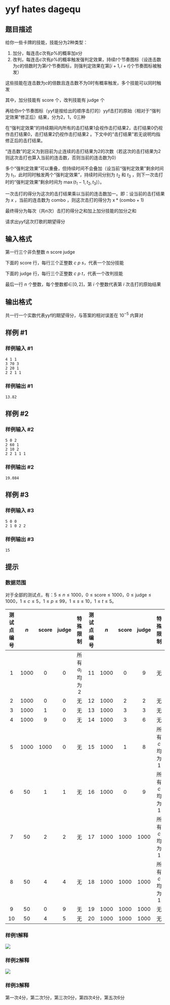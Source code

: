 # yyf hates dagequ

## 题目描述

给你一些卡牌的技能，技能分为$2$种类型：
1. 加分，每连击$c$次有$p\%$的概率加$s$分
2. 改判，每连击$c$次有$p\%$的概率触发强判定效果，持续$t$个节奏图标（设连击数为$c$的倍数时为第$i$个节奏图标，则强判定效果在第$[i+1,i+t]$个节奏图标被触发）

这些技能在连击数为$c$的倍数且连击数不为$0$时有概率触发，多个技能可以同时触发

其中，加分技能有 $\mathrm{score}$ 个，改判技能有 $\mathrm{judge}$ 个

再给你$n$个节奏图标（yyf是按给出的顺序击打的）yyf击打的原始（相对于“强判定效果”修正后）结果，分为$2$，$1$，$0$三种

在“强判定效果”的持续期间内所有的击打结果$1$会视作击打结果$2$，击打结果$0$仍视作击打结果$0$，击打结果$2$仍视作击打结果$2$ 。下文中的“击打结果”若无说明均指修正后的击打结果。

“连击数”的定义为到目前为止连续的击打结果为$2$的次数（若这次的击打结果为$2$则这次击打也算入当前的连击数，否则当前的连击数为$0$）

多个“强判定效果”可以重叠，但持续时间不会叠加（设当前“强判定效果”剩余时间为 $t_1$，此时同时触发两个“强判定效果”，持续时间分别为 $t_2$ 和 $t_3$ ，则下一次击打时的“强判定效果”剩余时间为 $\max(t_1-1,t_2,t_3)$）。

一次击打的得分为这次的击打结果乘以当前的连击数加一。即：设当前的击打结果为 $x$ ，当前的连击数为 $\mathrm{combo}$ ，则这次击打的得分为 $\mathrm{x*(combo+1)}$

最终得分为每次（共$n$次）击打的得分之和加上加分技能的加分之和

请求出yyf这次打歌的期望得分

## 输入格式

第一行三个非负整数 $\mathrm{n\ score\ judge}$

下面的 $\mathrm{score}$ 行，每行三个正整数 $c\ p\ s$，代表一个加分技能

下面的 $\mathrm{judge}$ 行，每行三个正整数 $c\ p\ t$，代表一个改判技能

最后一行 $n$ 个整数，每个整数都∈$[0,2]$，第 $i$ 个整数代表第 $i$ 次击打的原始结果

## 输出格式

共一行一个实数代表yyf的期望得分，与答案的相对误差在 $10^{-5}$ 内算对

## 样例 #1

### 样例输入 #1
```
4 1 1
3 70 3
2 20 1
2 2 1 1
```

### 样例输出 #1

```
13.82
```

## 样例 #2

### 样例输入 #2
```
5 0 2
2 60 1
2 10 2
2 2 1 1 1
```

### 样例输出 #2

```
19.084
```

## 样例 #3

### 样例输入 #3
```
5 0 0
2 1 0 2 2
```

### 样例输出 #3

```
15
```

## 提示

### 数据范围

对于全部的测试点，有：$5 \le n \le 1000$，$0 \le \mathrm{score} \le 1000$，$0 \le \mathrm{judge} \le 1000$，$1 \le c \le 5$，$1 \le p \le 99$，$1 \le s \le 10$，$1 \le t \le 5$。

| 测试点编号 | $n$ | $\mathrm{score}$ | $\mathrm{judge}$ | 特殊限制 | 测试点编号 | $n$ | $\mathrm{score}$ | $\mathrm{judge}$ | 特殊限制 |
| :----------: | :----------: | :----------: | :----------: | :----------: | :----------: | :----------: | :----------: | :----------: | :----------: |
| $1$ | $1000$ | $\ \,0\ \,$ | $\ \,0\ \,$ | 所有 $a_i$ 均为 $2$ | $11$ | $1000$ | $\ \,0\ \,$ | $\ \,9\ \,$ | 无 |
| $2$ | $1000$ | $0$ | $0$ | 无 | $12$ | $1000$ | $2$ | $2$ | 无 |
| $3$ | $1000$ | $1$ | $0$ | 无 | $13$ | $1000$ | $3$ | $3$ | 无 |
| $4$ | $1000$ | $9$ | $0$ | 无 | $14$ | $1000$ | $3$ | $6$ | 无 |
| $5$ | $1000$ | $1000$ | $0$ | 无 | $15$ | $1000$ | $1$ | $8$ | 所有 $c$ 均为 $1$ |
| $6$ | $50$ | $1$ | $1$ | 无 | $16$ | $1000$ | $0$ | $9$ | 所有 $c$ 均为 $1$ |
| $7$ | $50$ | $2$ | $2$ | 无 | $17$ | $1000$ | $1000$ | $1000$ | 所有 $c$ 均为 $1$ |
| $8$ | $50$ | $4$ | $4$ | 无 | $18$ | $1000$ | $1000$ | $1000$ | 所有 $c$ 均为 $1$ |
| $9$ | $50$ | $0$ | $9$ | 无 | $19$ | $1000$ | $1000$ | $1000$ | 无 |
| $10$ | $50$ | $4$ | $5$ | 无 | $20$ | $1000$ | $1000$ | $1000$ | 无 |

### 样例1解释
![](http://r.photo.store.qq.com/psb?/V11ZEfn30LVDI9/3rB7qBlAbyk6EG8z2z2reDgtURYGLOznZ5cBXtt7dBE!/r/dDABAAAAAAAA)

### 样例2解释
![](http://r.photo.store.qq.com/psb?/V11ZEfn30LVDI9/uEho1u0*TOKN4B68Dgbm5jDpK2wcQSSYXVsOahvBIUA!/r/dEEBAAAAAAAA)

### 样例3解释

第一次4分，第二次1分，第三次0分，第四次4分，第五次6分
